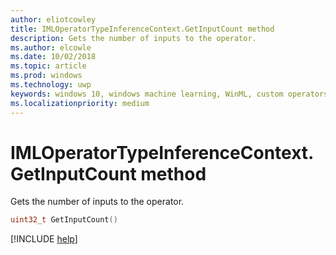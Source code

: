 ```yaml
---
author: eliotcowley
title: IMLOperatorTypeInferenceContext.GetInputCount method
description: Gets the number of inputs to the operator.
ms.author: elcowle
ms.date: 10/02/2018
ms.topic: article
ms.prod: windows
ms.technology: uwp
keywords: windows 10, windows machine learning, WinML, custom operators, GetInputCount
ms.localizationpriority: medium
---
```


# IMLOperatorTypeInferenceContext.GetInputCount method

Gets the number of inputs to the operator.

```cpp
uint32_t GetInputCount()
```

[!INCLUDE [help](../includes/get-help.md)]